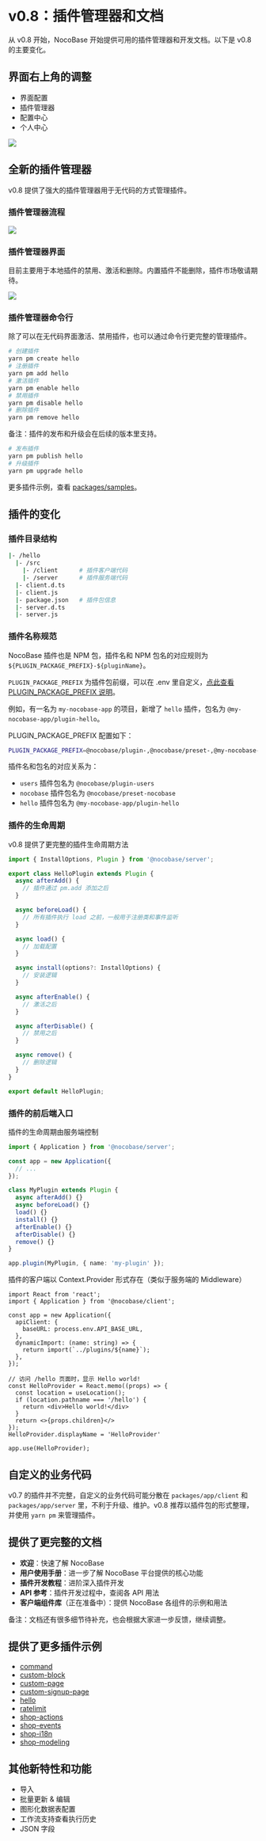 # v0.8：插件管理器和文档

从 v0.8 开始，NocoBase 开始提供可用的插件管理器和开发文档。以下是 v0.8 的主要变化。

## 界面右上角的调整

- 界面配置
- 插件管理器
- 配置中心
- 个人中心

<img src="./v08-changelog/topright.jpg" style="max-width: 500px;" />

## 全新的插件管理器

v0.8 提供了强大的插件管理器用于无代码的方式管理插件。

### 插件管理器流程

<img src="./v08-changelog/pm-flow.svg" style="max-width: 580px;"/>

### 插件管理器界面

目前主要用于本地插件的禁用、激活和删除。内置插件不能删除，插件市场敬请期待。

<img src="./v08-changelog/pm-ui.jpg" />

### 插件管理器命令行

除了可以在无代码界面激活、禁用插件，也可以通过命令行更完整的管理插件。

```bash
# 创建插件
yarn pm create hello
# 注册插件
yarn pm add hello
# 激活插件
yarn pm enable hello
# 禁用插件
yarn pm disable hello
# 删除插件
yarn pm remove hello
```

备注：插件的发布和升级会在后续的版本里支持。

```bash
# 发布插件
yarn pm publish hello
# 升级插件
yarn pm upgrade hello
```

更多插件示例，查看 [packages/samples](https://github.com/nocobase/nocobase/tree/main/packages/samples)。

## 插件的变化

### 插件目录结构

```bash
|- /hello
  |- /src
    |- /client      # 插件客户端代码
    |- /server      # 插件服务端代码
  |- client.d.ts
  |- client.js
  |- package.json   # 插件包信息
  |- server.d.ts
  |- server.js
```

### 插件名称规范

NocoBase 插件也是 NPM 包，插件名和 NPM 包名的对应规则为 `${PLUGIN_PACKAGE_PREFIX}-${pluginName}`。

`PLUGIN_PACKAGE_PREFIX` 为插件包前缀，可以在 .env 里自定义，[点此查看 PLUGIN_PACKAGE_PREFIX 说明](/api/env#plugin_package_prefix)。

例如，有一名为 `my-nocobase-app` 的项目，新增了 `hello` 插件，包名为 `@my-nocobase-app/plugin-hello`。

PLUGIN_PACKAGE_PREFIX 配置如下：

```bash
PLUGIN_PACKAGE_PREFIX=@nocobase/plugin-,@nocobase/preset-,@my-nocobase-app/plugin-
```

插件名和包名的对应关系为：

- `users` 插件包名为 `@nocobase/plugin-users`
- `nocobase` 插件包名为 `@nocobase/preset-nocobase`
- `hello` 插件包名为 `@my-nocobase-app/plugin-hello`

### 插件的生命周期

v0.8 提供了更完整的插件生命周期方法

```ts
import { InstallOptions, Plugin } from '@nocobase/server';

export class HelloPlugin extends Plugin {
  async afterAdd() {
    // 插件通过 pm.add 添加之后
  }

  async beforeLoad() {
    // 所有插件执行 load 之前，一般用于注册类和事件监听
  }

  async load() {
    // 加载配置
  }

  async install(options?: InstallOptions) {
    // 安装逻辑
  }

  async afterEnable() {
    // 激活之后
  }

  async afterDisable() {
    // 禁用之后
  }

  async remove() {
    // 删除逻辑
  }
}

export default HelloPlugin;
```

### 插件的前后端入口

插件的生命周期由服务端控制

```ts
import { Application } from '@nocobase/server';

const app = new Application({
  // ...
});

class MyPlugin extends Plugin {
  async afterAdd() {}
  async beforeLoad() {}
  load() {}
  install() {}
  afterEnable() {}
  afterDisable() {}
  remove() {}
}

app.plugin(MyPlugin, { name: 'my-plugin' });
```

插件的客户端以 Context.Provider 形式存在（类似于服务端的 Middleware）

```tsx | pure
import React from 'react';
import { Application } from '@nocobase/client';

const app = new Application({
  apiClient: {
    baseURL: process.env.API_BASE_URL,
  },
  dynamicImport: (name: string) => {
    return import(`../plugins/${name}`);
  },
});

// 访问 /hello 页面时，显示 Hello world!
const HelloProvider = React.memo((props) => {
  const location = useLocation();
  if (location.pathname === '/hello') {
    return <div>Hello world!</div>
  }
  return <>{props.children}</>
});
HelloProvider.displayName = 'HelloProvider'

app.use(HelloProvider);
```

## 自定义的业务代码

v0.7 的插件并不完整，自定义的业务代码可能分散在 `packages/app/client` 和 `packages/app/server` 里，不利于升级、维护。v0.8 推荐以插件包的形式整理，并使用 `yarn pm` 来管理插件。

## 提供了更完整的文档

- **欢迎**：快速了解 NocoBase
- **用户使用手册**：进一步了解 NocoBase 平台提供的核心功能
- **插件开发教程**：进阶深入插件开发
- **API 参考**：插件开发过程中，查阅各 API 用法
- **客户端组件库**（正在准备中）：提供 NocoBase 各组件的示例和用法

备注：文档还有很多细节待补充，也会根据大家进一步反馈，继续调整。

## 提供了更多插件示例

- [command](https://github.com/nocobase/nocobase/tree/develop/packages/samples/command "command")
- [custom-block](https://github.com/nocobase/nocobase/tree/develop/packages/samples/custom-block "custom-block")
- [custom-page](https://github.com/nocobase/nocobase/tree/develop/packages/samples/custom-page "custom-page")
- [custom-signup-page](https://github.com/nocobase/nocobase/tree/develop/packages/samples/custom-signup-page "custom-signup-page")
- [hello](https://github.com/nocobase/nocobase/tree/develop/packages/samples/hello "hello")
- [ratelimit](https://github.com/nocobase/nocobase/tree/develop/packages/samples/ratelimit "ratelimit")
- [shop-actions](https://github.com/nocobase/nocobase/tree/develop/packages/samples/shop-actions "shop-actions")
- [shop-events](https://github.com/nocobase/nocobase/tree/develop/packages/samples/shop-events "shop-events")
- [shop-i18n](https://github.com/nocobase/nocobase/tree/develop/packages/samples/shop-i18n "shop-i18n")
- [shop-modeling](https://github.com/nocobase/nocobase/tree/develop/packages/samples/shop-modeling "shop-modeling")

## 其他新特性和功能

- 导入
- 批量更新 & 编辑
- 图形化数据表配置
- 工作流支持查看执行历史
- JSON 字段

